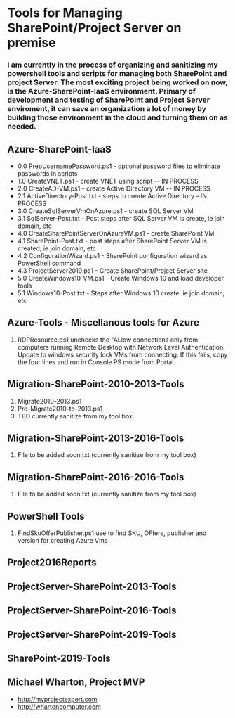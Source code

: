 # Tools for Managing SharePoint/Project Server on premise

### I am currently in the process of organizing and sanitizing my powershell tools and scripts for managing both SharePoint and project Server.  The most exciting project being worked on now, is the Azure-SharePoint-IaaS environment.  Primary of development and testing of SharePoint and Project Server enviroment, it can save an organization a lot of money by building those environment in the cloud and turning them on as needed.

## Azure-SharePoint-IaaS
  * 0.0 PrepUsernamePassword.ps1   - optional password files to eliminate passwords in scripts 
  * 1.0 CreateVNET.ps1 - create VNET using script -- IN PROCESS
  * 2.0 CreateAD-VM.ps1 - create Active Directory VM -- IN PROCESS
  * 2.1 ActiveDirectory-Post.txt - steps to create Active Directory - IN PROCESS
  * 3.0 CreateSqlServerVmOnAzure.ps1 - create SQL Server VM
  * 3.1 SqlServer-Post.txt - Post steps after SQL Server VM is create, ie join domain, etc
  * 4.0 CreateSharePointServerOnAzureVM.ps1 - create SharePoint VM
  * 4.1 SharePoint-Post.txt - post steps after SharePoint Server VM is created, ie join domain, etc
  * 4.2 ConfigurationWizard.ps1 - SharePoint configuration wizard as PowerShell command
  * 4.3 ProjectServer2019.ps1 - Create SharePoint/Project Server site
  * 5.0 CreateWindows10-VM.ps1 - Create Windows 10 and load developer tools 
  * 5.1 Windows10-Post.txt  - Steps after Windows 10 create.  ie join domain, etc

## Azure-Tools - Miscellanous tools for Azure
  1. RDPResource.ps1 unchecks the "ALlow connections only from computers running Remote Desktop with Network Level Authentication.
  Update to windows security lock VMs from connecting.  If this fails, copy the four lines and run in Console PS mode from Portal.
## Migration-SharePoint-2010-2013-Tools
  1. Migrate2010-2013.ps1
  2. Pre-Migrate2010-to-2013.ps1
  2. TBD currently sanitize from my tool box
## Migration-SharePoint-2013-2016-Tools
  1. File to be added soon.txt (currently sanitize from my tool box)
## Migration-SharePoint-2016-2016-Tools
  1. File to be added soon.txt (currently sanitize from my tool box)
## PowerShell Tools
  1. FindSkuOfferPublisher.ps1  use to find SKU, OFfers, publisher and version for creating Azure Vms
## Project2016Reports

## ProjectServer-SharePoint-2013-Tools

## ProjectServer-SharePoint-2016-Tools

## ProjectServer-SharePoint-2019-Tools

## SharePoint-2019-Tools

## Michael Wharton, Project MVP
* http://myprojectexpert.com 
* http://whartoncomputer.com
